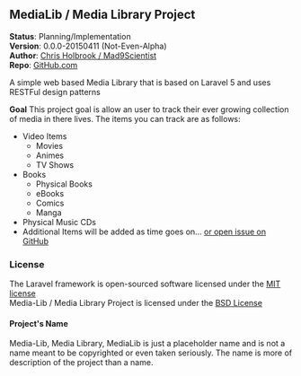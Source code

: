 ## MediaLib / Media Library Project

**Status**: Planning/Implementation  
**Version**: 0.0.0-20150411 (Not-Even-Alpha)  
**Author**: [Chris Holbrook / Mad9Scientist](http://mad9scientist.com/)  
**Repo**: [GitHub.com](https://github.com/mad9scientist/media-lib/)  

A simple web based Media Library that is based on Laravel 5 and uses RESTFul design patterns

**Goal**
This project goal is allow an user to track their ever growing collection of media in there lives. The items
you can track are as follows:

* Video Items
    * Movies
    * Animes
    * TV Shows
* Books
    * Physical Books
    * eBooks
    * Comics
    * Manga
* Physical Music CDs
* Additional Items will be added as time goes on... [or open issue on GitHub](https://github.com/mad9scientist/media-lib/issues/)

### License
The Laravel framework is open-sourced software licensed under the [MIT license](http://opensource.org/licenses/MIT)  
Media-Lib / Media Library Project is licensed under the [BSD License](http://opensource.org/licenses/BSD-3-Clause)

#### Project's Name
Media-Lib, Media Library, MediaLib is just a placeholder name and is not a name meant to be copyrighted or even
taken seriously. The name is more of description of the project than a name.
